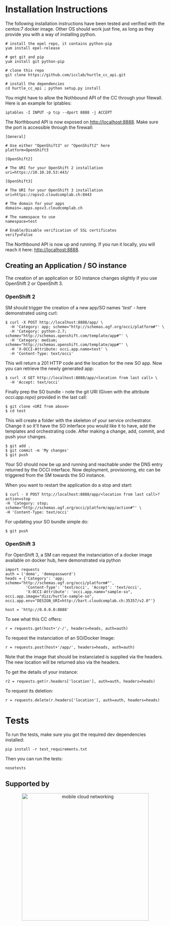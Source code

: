 # Installation Instructions

The following installation instructions have been tested and verified with the centos:7 docker image. Other OS should work just fine, as long as they provide you with a way of installing python.

	# install the epel repo, it contains python-pip
	yum install epel-release
	
	# get git and pip
	yum install git python-pip
	
	# clone this repo
	git clone https://github.com/icclab/hurtle_cc_api.git
	
	# install the dependencies
	cd hurtle_cc_api ; python setup.py install

You might have to allow the Nothbound API of the CC through your filewall. Here is an example for iptables:

	iptables -I INPUT -p tcp --dport 8888 -j ACCEPT

The Northbound API is now exposed on [http://localhost:8888](http://localhost:8888). Make sure the port is accessible through the firewall:


	[General]
	
	# Use either "OpenShift3" or "OpenShift2" here
	platform=OpenShift3   
	
	[OpenShift2]  
	
	# The URI for your OpenShift 2 installation
	uri=https://10.10.10.53:443/  
	
	[OpenShift3] 
	
	# The URI for your OpenShift 3 installation
	uri=https://opsv3.cloudcomplab.ch:8443 

	# The domain for your apps
	domain=.apps.opsv3.cloudcomplab.ch 

	# The namespace to use
	namespace=test 

	# Enable/Disable verification of SSL certificates
	verify=False 


The Northbound API is now up and running. If you run it locally, you will reach it here: [http://localhost:8888](http://localhost:8888). 

## Creating an Application / SO instance
The creation of an application or SO instance changes slightly if you use OpenShift 2 or OpenShift 3.

### OpenShift 2

SM should trigger the creation of a new app/SO names '*test*' - here demonstrated using curl:

	$ curl -X POST http://localhost:8888/app/ \
      -H 'Category: app; scheme="http://schemas.ogf.org/occi/platform#"' \
      -H 'Category: python-2.7; scheme="http://schemas.openshift.com/template/app#"' \
      -H 'Category: medium; scheme="http://schemas.openshift.com/template/app#"' \
      -H 'X-OCCI-Attribute: occi.app.name=test' \
      -H 'Content-Type: text/occi'

This will return a 201 HTTP code and the location for the new SO app. Now you can retrieve the newly generated app:

	$ curl -X GET http://localhost:8888/app/<location from last call> \
      -H 'Accept: text/occi'

Finally prep the SO bundle - note the git URI (Given with the attribute *occi.app.repo*) provided in the last call:

	$ git clone <URI from above>
	$ cd test

This will create a folder with the skeleton of your service orchestrator. Change it so it'll have the SO interface you would like it to have, add the templates and orchestrating code. After making a change, add, commit, and push your changes.

	$ git add .
	$ git commit -m 'My changes'
	$ git push

Your SO should now be up and running and reachable under the DNS entry returned by the OCCI interface. Now deployment, provisioning, etc can be triggered from the SM towards the SO instance.

When you want to restart the application do a stop and start:

	$ curl - X POST http://localhost:8888/app/<location from last call>?action=stop
	-H 'Category: stop; scheme="http://schemas.ogf.org/occi/platform/app/action#"' \
    -H 'Content-Type: text/occi'

For updating your SO bundle simple do:

	$ git push
	
	
### OpenShift 3
For OpenShift 3, a SM can request the instanciation of a docker image available on docker hub, here demonstrated via python


	import requests
	auth = ('demo', 'demopassword')
	heads = {'Category': 'app; scheme="http://schemas.ogf.org/occi/platform#"', 
			 'Content-Type': 'text/occi', 'Accept': 'text/occi', 
			 'X-OCCI-Attribute': 'occi.app.name="sample-so", occi.app.image="dizz/hurtle-sample-so", occi.app.env="DESIGN_URI=http://bart.cloudcomplab.ch:35357/v2.0"'}
	
	host = 'http://0.0.0.0:8888'
	
To see what this CC offers:
	
	r = requests.get(host+'/-/', headers=heads, auth=auth)

To request the instanciation of an SO/Docker Image:

	r = requests.post(host+'/app/', headers=heads, auth=auth)

Note that the image that should be instanciated is supplied via the headers. The new location will be returned also via the headers.

To get the details of your instance:

	r2 = requests.get(r.headers['location'], auth=auth, headers=heads)
	
To request its deletion:

	r = requests.delete(r.headers['location'], auth=auth, headers=heads)

# Tests
To run the tests, make sure you got the required dev dependencies installed:

	pip install -r test_requirements.txt

Then you can run the tests:

	nosetests

## Supported by

<div align="center" >
<a href='http://blog.zhaw.ch/icclab'>
<img src="https://raw.githubusercontent.com/icclab/hurtle/master/docs/figs/mcn_logo.png" title="mobile cloud networking" width=400px>
</a>
</div>
